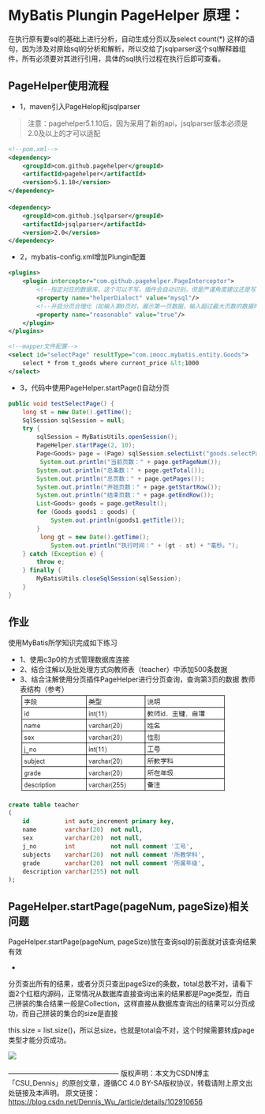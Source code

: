 # MyBatis Plungin PageHelper 原理：

在执行原有要sql的基础上进行分析，自动生成分页以及select count(*)
这样的语句，因为涉及对原始sql的分析和解析，所以交给了jsqlparser这个sql解释器组件，所有必须要对其进行引用，具体的sql执行过程在执行后即可查看。

## PageHelper使用流程

* 1，maven引入PageHelop和jsqlparser

> 注意：pagehelper5.1.10后，因为采用了新的api，jsqlparser版本必须是2.0及以上的才可以适配

```xml
<!--pom.xml-->
<dependency>
    <groupId>com.github.pagehelper</groupId>
    <artifactId>pagehelper</artifactId>
    <version>5.1.10</version>
</dependency>

<dependency>
    <groupId>com.github.jsqlparser</groupId>
    <artifactId>jsqlparser</artifactId>
    <version>2.0</version>
</dependency>
```

* 2，mybatis-config.xml增加Plungin配置

```xml
<plugins>
    <plugin interceptor="com.github.pagehelper.PageInterceptor">
        <!--指定对应的数据库，这个可以不写，插件会自动识别，但是严谨角度建议还是写一下-->
        <property name="helperDialect" value="mysql"/>
        <!--开启分页合理化（如输入第0页时，展示第一页数据，输入超过最大页数的数据时候，展示最大页数的数据）-->
        <property name="reasonable" value="true"/>
    </plugin>
</plugins>
```

```xml
<!--mapper文件配置-->
<select id="selectPage" resultType="com.imooc.mybatis.entity.Goods">
    select * from t_goods where current_price &lt;1000
</select>
```

* 3，代码中使用PageHelper.startPage()自动分页

```java
public void testSelectPage() {
    long st = new Date().getTime();
    SqlSession sqlSession = null;
    try {
        sqlSession = MyBatisUtils.openSession();
        PageHelper.startPage(2, 10);
        Page<Goods> page = (Page) sqlSession.selectList("goods.selectPage");
         System.out.println("当前页数：" + page.getPageNum());
        System.out.println("总条数：" + page.getTotal());
        System.out.println("总页数：" + page.getPages());
        System.out.println("开始页数：" + page.getStartRow());
        System.out.println("结束页数：" + page.getEndRow());
        List<Goods> goods = page.getResult();
        for (Goods goods1 : goods) {
            System.out.println(goods1.getTitle());
        }
         long gt = new Date().getTime();
            System.out.println("执行时间：" + (gt - st) + "毫秒。");
    } catch (Exception e) {
        throw e;
    } finally {
        MyBatisUtils.closeSqlSession(sqlSession);
    }
}
```

## 作业

使用MyBatis所学知识完成如下练习

* 1、使用c3p0的方式管理数据库连接
* 2、结合注解以及批处理方式向教师表（teacher）中添加500条数据
* 3、结合注解使用分页插件PageHelper进行分页查询，查询第3页的数据 教师表结构（参考）
  ![-w618](media/16174293980417/16175147432902.png)

```sql
create table teacher
(
    id          int auto_increment primary key,
    name        varchar(20)  not null,
    sex         varchar(20)  not null,
    j_no        int          not null comment '工号',
    subjects    varchar(20)  not null comment '所教学科',
    grade       varchar(20)  not null comment '所属年级',
    description varchar(255) not null
);
```

## PageHelper.startPage(pageNum, pageSize)相关问题

PageHelper.startPage(pageNum, pageSize)放在查询sql的前面就对该查询结果有效

*
分页查出所有的结果，或者分页只查出pageSize的条数，total总数不对，请看下面2个红框内源码，正常情况从数据库直接查询出来的结果都是Page类型，而自己拼装的集合结果一般是Collection，这样直接从数据库查询出的结果可以分页成功，而自己拼装的集合的size是直接

this.size = list.size()，所以总size，也就是total会不对，这个时候需要转成page类型才能分页成功。

![](media/16174293980417/16202943264548.png)

———————————————— 版权声明：本文为CSDN博主「CSU_Dennis」的原创文章，遵循CC 4.0 BY-SA版权协议，转载请附上原文出处链接及本声明。
原文链接：https://blog.csdn.net/Dennis_Wu_/article/details/102910656